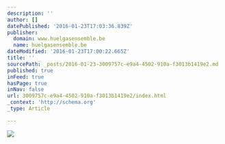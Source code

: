 ```yaml
---
description: ''
author: []
datePublished: '2016-01-23T17:03:36.839Z'
publisher:
  domain: www.huelgasensemble.be
  name: huelgasensemble.be
dateModified: '2016-01-23T17:00:22.665Z'
title: ''
sourcePath: _posts/2016-01-23-3009757c-e9a4-4502-910a-f3013b1419e2.md
published: true
inFeed: true
hasPage: true
inNav: false
url: 3009757c-e9a4-4502-910a-f3013b1419e2/index.html
_context: 'http://schema.org'
_type: Article

---
```

![](http://www.huelgasensemble.be/images/stories/cdcovers/eton_choirbook.jpg)